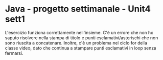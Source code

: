 # Java - progetto settimanale - Unit4 sett1

L'esercizio funziona correttamente nell'insieme. 
C'è un errore che non ho saputo risolvere nella stampa di titolo e punti esclamativi/asterischi che non sono riuscita a concatenare.
Inoltre, c'è un problema nel ciclo for della classe video, dato che continua a stampare punti esclamativi in loop senza fermarsi.